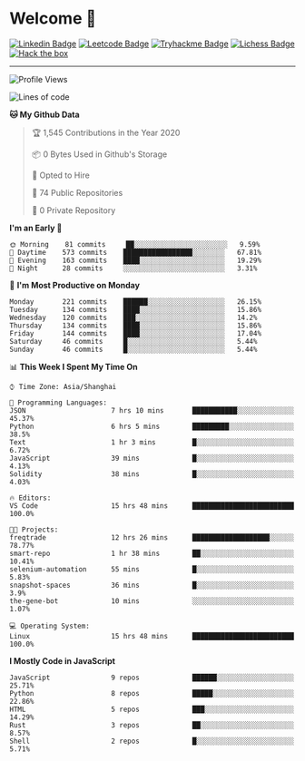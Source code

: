 # Welcome 👋

[![Linkedin Badge](https://img.shields.io/badge/-PedroTorres-blue?style=flat-square&logo=Linkedin&logoColor=white&link=https://www.linkedin.com/in/PedroTorres/)](https://www.linkedin.com/in/pedro-torres-cruz/)
[![Leetcode Badge](https://img.shields.io/badge/profile-leetcode-green)](https://leetcode.com/corfucinas/)
[![Tryhackme Badge](https://img.shields.io/badge/profile-tryhackme-blue)](https://tryhackme.com/p/Corfucinas/)
[![Lichess Badge](https://img.shields.io/badge/challenge_me-lichess-yellow)](https://lichess.org/@/Corfucinas)
[![Hack the box](https://img.shields.io/badge/hack_the_box-profile-red)](https://www.hackthebox.eu/profile/375826)

---

<!--START_SECTION:waka-->
![Profile Views](http://img.shields.io/badge/Profile%20Views-2-blue)

![Lines of code](https://img.shields.io/badge/From%20Hello%20World%20I%27ve%20Written-23.7%20million%20lines%20of%20code-blue)

**🐱 My Github Data** 

> 🏆 1,545 Contributions in the Year 2020
 > 
> 📦 0 Bytes Used in Github's Storage 
 > 
> 💼 Opted to Hire
 > 
> 📜 74 Public Repositories
 > 
> 🔑 0 Private Repository 
 > 
**I'm an Early 🐤** 

```text
🌞 Morning    81 commits     ██░░░░░░░░░░░░░░░░░░░░░░░   9.59% 
🌆 Daytime    573 commits    █████████████████░░░░░░░░   67.81% 
🌃 Evening    163 commits    ████░░░░░░░░░░░░░░░░░░░░░   19.29% 
🌙 Night      28 commits     ░░░░░░░░░░░░░░░░░░░░░░░░░   3.31%

```
📅 **I'm Most Productive on Monday** 

```text
Monday       221 commits    ██████░░░░░░░░░░░░░░░░░░░   26.15% 
Tuesday      134 commits    ████░░░░░░░░░░░░░░░░░░░░░   15.86% 
Wednesday    120 commits    ███░░░░░░░░░░░░░░░░░░░░░░   14.2% 
Thursday     134 commits    ████░░░░░░░░░░░░░░░░░░░░░   15.86% 
Friday       144 commits    ████░░░░░░░░░░░░░░░░░░░░░   17.04% 
Saturday     46 commits     █░░░░░░░░░░░░░░░░░░░░░░░░   5.44% 
Sunday       46 commits     █░░░░░░░░░░░░░░░░░░░░░░░░   5.44%

```


📊 **This Week I Spent My Time On** 

```text
⌚︎ Time Zone: Asia/Shanghai

💬 Programming Languages: 
JSON                     7 hrs 10 mins       ███████████░░░░░░░░░░░░░░   45.37% 
Python                   6 hrs 5 mins        █████████░░░░░░░░░░░░░░░░   38.5% 
Text                     1 hr 3 mins         █░░░░░░░░░░░░░░░░░░░░░░░░   6.72% 
JavaScript               39 mins             █░░░░░░░░░░░░░░░░░░░░░░░░   4.13% 
Solidity                 38 mins             █░░░░░░░░░░░░░░░░░░░░░░░░   4.03%

🔥 Editors: 
VS Code                  15 hrs 48 mins      █████████████████████████   100.0%

🐱‍💻 Projects: 
freqtrade                12 hrs 26 mins      ███████████████████░░░░░░   78.77% 
smart-repo               1 hr 38 mins        ██░░░░░░░░░░░░░░░░░░░░░░░   10.41% 
selenium-automation      55 mins             █░░░░░░░░░░░░░░░░░░░░░░░░   5.83% 
snapshot-spaces          36 mins             █░░░░░░░░░░░░░░░░░░░░░░░░   3.9% 
the-gene-bot             10 mins             ░░░░░░░░░░░░░░░░░░░░░░░░░   1.07%

💻 Operating System: 
Linux                    15 hrs 48 mins      █████████████████████████   100.0%

```

**I Mostly Code in JavaScript** 

```text
JavaScript               9 repos             ██████░░░░░░░░░░░░░░░░░░░   25.71% 
Python                   8 repos             █████░░░░░░░░░░░░░░░░░░░░   22.86% 
HTML                     5 repos             ███░░░░░░░░░░░░░░░░░░░░░░   14.29% 
Rust                     3 repos             ██░░░░░░░░░░░░░░░░░░░░░░░   8.57% 
Shell                    2 repos             █░░░░░░░░░░░░░░░░░░░░░░░░   5.71%

```



<!--END_SECTION:waka-->
